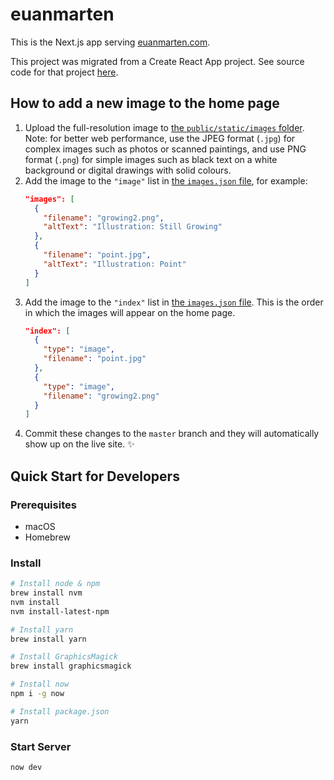 # euanmarten

This is the Next.js app serving [euanmarten.com].

This project was migrated from a Create React App project. See source code for that project [here](https://github.com/srilq/euanmarten-cra).

[euanmarten.com]: https://euanmarten.com

## How to add a new image to the home page

1. Upload the full-resolution image to [the `public/static/images` folder](/public/static/images). Note: for better web performance, use the JPEG format (`.jpg`) for complex images such as photos or scanned paintings, and use PNG format (`.png`) for simple images such as black text on a white background or digital drawings with solid colours.
2. Add the image to the `"image"` list in [the `images.json` file](/images.json), for example:
    ```json
    "images": [
      {
        "filename": "growing2.png",
        "altText": "Illustration: Still Growing"
      },
      {
        "filename": "point.jpg",
        "altText": "Illustration: Point"
      }
    ]
    ```
3. Add the image to the `"index"` list in [the `images.json` file](/images.json). This is the order in which the images will appear on the home page.
    ```json
    "index": [
      {
        "type": "image",
        "filename": "point.jpg"
      },
      {
        "type": "image",
        "filename": "growing2.png"
      }
    ]
    ```
4. Commit these changes to the `master` branch and they will automatically show up on the live site. ✨

## Quick Start for Developers

### Prerequisites

* macOS
* Homebrew

### Install

```sh
# Install node & npm
brew install nvm
nvm install
nvm install-latest-npm

# Install yarn
brew install yarn

# Install GraphicsMagick
brew install graphicsmagick

# Install now
npm i -g now

# Install package.json
yarn
```

### Start Server

```sh
now dev
```
